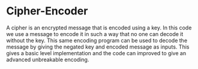# Cipher-Encoder
A cipher is an encrypted message that is encoded using a key.
In this code we use a message to encode it in such a way that no one can decode it without the key.
This same encoding program can be used to decode the message by giving the negated key and encoded message as inputs.
This gives a basic level implementation and the code can improved to give an advanced unbreakable encoding.
